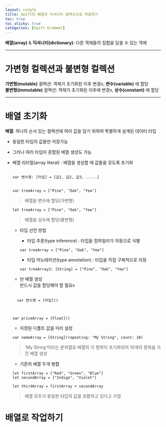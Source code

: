 ```yaml
---
layout: single
title: Swift의 배열과 딕셔너리 컬렉션으로 작업하기
toc: true
toc_sticky: true
categories: [Swift Grammer]
---
```

 
**배열(array)** & **딕셔너리(dictionary)**: 다른 객체들의 집합을 담을 수 있는 객체

-----------

# 가변형 컬렉션과 불변형 컬렉션
**가변형(mutable)** 컬렉션: 객체가 초기회된 이후 변경o, **변수(variable)** 에 할당<br/>
**불변형(immutable)** 컬렉션: 객체가 초기화된 이후에 변경x, **상수(constant)** 에 할당
 
------------ 
 
# 배열 초기화
**배열**: 하나의 순서 있는 컬렉션에 여러 값을 담기 위하여 특별하게 설계된 데이터 타입
* 동일한 타입의 값들만 저장가능
* 그러나 여러 타입이 혼합된 배열 생성도 가능
* 배열 리터럴(array literal)
    : 배열을 생성할 때 값들을 갖도록 초기화
  <pre>
  <code>
  var 변수명: [타입] = [값1, 값2, 값3, .....]
  </code>
  </pre>
  ```
  var treeArray = ["Pine", "Oak", "Yew"]
  ```
  > 배열을 변수에 할당(가변형)

  ```
  let treeArray = ["Pine", "Oak", "Yew"]
  ```
   > 배열을 상수에 할당(불변형)
 
    * 타입 선언 방법
        * 타입 추론(type inference)
            : 타입을 컴파일러가 자동으로 식별
        ```
        var treeArray = ["Pine", "Oak", "Yew"]
        ```
        * 타입 어노테이션(type annotation)
            : 타입을 직접 구체적으로 지정
        ```
        var treeArray2: [String] = ["Pine", "Oak", "Yew"]
        ```

    * 빈 배열 생성<br/>
    반드시 값을 할당해야 할 필요x
    <pre>
    <code>
    var 변수명 = [타입]()
    </code>
    </pre>
    ```
    var priceArray = [Float]()
    ```
 
    * 지정된 디폴트 값을 미리 설정
     ```
     var nameArray = [String](repeating: "My String", count: 10)
     ```
     > 'My String'이라는 문자열로 배열의 각 항목이 초기화되어 10개의 항목을 가진 배열 생성

    * 기존의 배열 두개 병합
     ```
     let firstArray = ["Red", "Green", "Blue"]
     let secondArray = ["Indigo", "Violet"]

     let thirdArray = firstArray + secondArray
     ```
     > 배열 모두가 동일한 타입의 값을 포함하고 있다고 가정
 
# 배열로 작업하기
